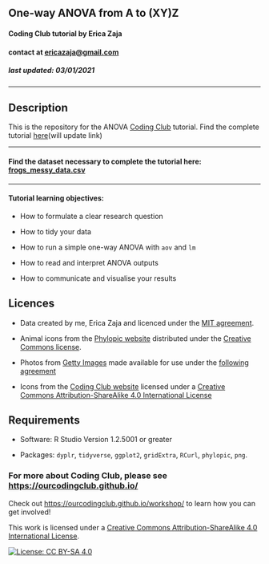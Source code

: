 ## One-way ANOVA from A to (XY)Z
#### Coding Club tutorial by Erica Zaja 
#### contact at ericazaja@gmail.com
##### last updated: 03/01/2021
*****

## **Description**

This is the repository for the ANOVA [Coding Club](https://ourcodingclub.github.io/) tutorial. Find the complete tutorial [here](https://eddatascienceees.github.io/tutorial-ericazaja/)(will update link)

***********

#### Find the dataset necessary to complete the tutorial here: [frogs_messy_data.csv](https://github.com/ourcodingclub/CC-anova/blob/main/frogs_messy_data.csv)

******

#### Tutorial learning objectives:

- How to formulate a clear research question

- How to tidy your data

- How to run a simple one-way ANOVA with `aov` and `lm`

- How to read and interpret ANOVA outputs

- How to communicate and visualise your results


## **Licences**

- Data created by me, Erica Zaja and licenced under the [MIT agreement](https://github.com/EdDataScienceEES/tutorial-ericazaja/tree/master/LICENSE.md).

- Animal icons from the [Phylopic website](http://phylopic.org/) distributed under the [Creative Commons license](https://creativecommons.org/).

- Photos from [Getty Images](https://www.gettyimages.co.uk/eula) made available for use under the [following agreement](https://www.gettyimages.co.uk/eula)

- Icons from the [Coding Club website](https://ourcodingclub.github.io/) licensed under a [Creative Commons Attribution-ShareAlike 4.0 International License](https://creativecommons.org/licenses/by-sa/4.0/)


## **Requirements**

- Software: R Studio Version 1.2.5001 or greater 

- Packages: `dyplr`, `tidyverse`, `ggplot2`, `gridExtra`, `RCurl`, `phylopic`, `png`. 

### For more about Coding Club, please see https://ourcodingclub.github.io/

Check out https://ourcodingclub.github.io/workshop/ to learn how you can get involved!

This work is licensed under a [Creative Commons Attribution-ShareAlike 4.0 International License](https://creativecommons.org/licenses/by-sa/4.0/).

[![License: CC BY-SA 4.0](https://licensebuttons.net/l/by-sa/4.0/80x15.png)](https://creativecommons.org/licenses/by-sa/4.0/)
